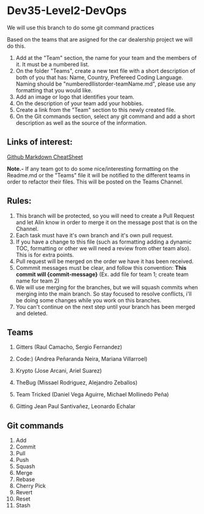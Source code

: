 # Dev35-Level2-DevOps
We will use this branch to do some git command practices

Based on the teams that are asigned for the car dealership project we will do this.

1. Add at the "Team" section, the name for your team and the members of it. It must be a numbered list.
2. On the folder "Teams", create a new text file with a short description of both of you that has: Name, Country, Prefereed Coding Language. Naming should be "numberedllistorder-teamName.md", please use any formatting that you would like.
3. Add an image or logo that identifies your team.
4. On the description of your team add your hobbies.
5. Create a link from the "Team" section to this newly created file.
6. On the Git commands section, select any git command and add a short description as well as the source of the information.


## Links of interest:
[Github Markdown CheatSheet](https://enterprise.github.com/downloads/en/markdown-cheatsheet.pdf)

**Note.-** If any team got to do some nice/interesting formatting on the Readme.md or the "Teams" file it will be notified to the different teams in order to refactor their files. This will be posted on the Teams Channel.

## Rules:

1. This branch will be protected, so you will need to create a Pull Request and let Alin know in order to merge it on the message post that is on the Channel.
2. Each task must have it's own branch and it's own pull request.
3. If you have a change to this file (such as formatting adding a dynamic TOC, formatting or other we will need a review from other team also). This is for extra points.
4. Pull request will be merged on the order we have it has been received.
5. Commmit messages must be clear, and follow this convention: **This commit will {commit-message}** (Ex. add file for team 1; create team name for team 2)
7. We will use merging for the branches, but we will squash commits when merging into the main branch. So stay focused to resolve conflicts, i'll be doing some changes while you work on this branches.
8. You can't continue on the next step until your branch has been merged and deleted.

## Teams
1. Gitters (Raul Camacho, Sergio Fernandez)

2. Code:) (Andrea Peñaranda Neira, Mariana Villarroel)
3. Krypto (Jose Arcani, Ariel Suarez)
4. TheBug (Missael Rodriguez, Alejandro Zeballos)
5. Team Tricked (Daniel Vega Aguirre, Michael Mollinedo Peña)
7. Gitting Jean Paul Santivañez, Leonardo Echalar




## Git commands
1. Add
2. Commit
3. Pull
4. Push
5. Squash
6. Merge
7. Rebase
8. Cherry Pick
9. Revert
10. Reset
11. Stash
